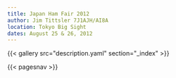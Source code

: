 ```yaml
---
title: Japan Ham Fair 2012
author: Jim Tittsler 7J1AJH/AI8A
location: Tokyo Big Sight
dates: August 25 & 26, 2012
---
```


{{< gallery src="description.yaml" section="_index" >}}

{{< pagesnav >}}
